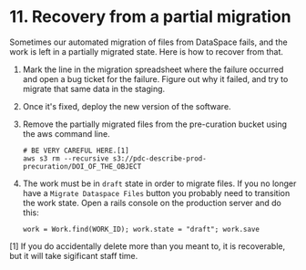 # 11. Recovery from a partial migration
Sometimes our automated migration of files from DataSpace fails, and the work is left in a partially migrated state. Here is how to recover from that.

1. Mark the line in the migration spreadsheet where the failure occurred and open a bug ticket for the failure. Figure out why it failed, and try to migrate that same data in the staging. 
2. Once it's fixed, deploy the new version of the software. 
3. Remove the partially migrated files from the pre-curation bucket using the aws command line. 
   
   ```
   # BE VERY CAREFUL HERE.[1]
   aws s3 rm --recursive s3://pdc-describe-prod-precuration/DOI_OF_THE_OBJECT
   ```
4. The work must be in `draft` state in order to migrate files. If you no longer have a `Migrate Dataspace Files` button you probably need to transition the work state. Open a rails console on the production server and do this:
   ```
   work = Work.find(WORK_ID); work.state = "draft"; work.save
   ```



[1] If you do accidentally delete more than you meant to, it is recoverable, but it will take sigificant staff time.